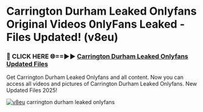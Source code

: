 # Carrington Durham Leaked Onlyfans Original Videos 0nlyFans Leaked - Files Updated! (v8eu)

<h3>🔴 CLICK HERE 🌐==►► <a href="https://tinyurl.com/2jnfzry5" rel="nofollow">Carrington Durham Leaked Onlyfans Updated Files</a></h3>

Get Carrington Durham Leaked Onlyfans and all content. Now you can access all videos and pictures of Carrington Durham Leaked Onlyfans. New Updated Files 2025!

[![v8eu](https://i.imgur.com/GyGTBgg.gif)](https://tinyurl.com/2jnfzry5)
carrington durham leaked onlyfans